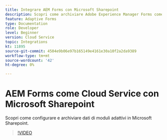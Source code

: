 ```yaml
---
title: Integrare AEM Forms con Microsoft Sharepoint
description: Scopri come archiviare Adobe Experience Manager Forms come dati di invio del Cloud Service in Microsoft Sharepoint
feature: Adaptive Forms
type: Documentation
role: Developer
level: Beginner
version: Cloud Service
topic: Integrations
kt: 11895
source-git-commit: 4504e9b06e97b165149e4161e30a10f2a2da9389
workflow-type: tm+mt
source-wordcount: '42'
ht-degree: 0%

---
```


# AEM Forms come Cloud Service con Microsoft Sharepoint

Scopri come configurare e archiviare dati di moduli adattivi in Microsoft Sharepoint.

>[!VIDEO](https://video.tv.adobe.com/v/3415793/?quality=12&learn=on)
